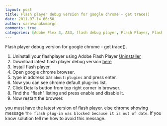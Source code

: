 ```yaml
---
layout: post
title: Flash player debug version for google chrome - get trace()
date: 2011-07-14 06:50
author: saravanakumargn
comments: true
categories: [Adobe Flex 3, AS3, flash debug player, Flash Player, Flash Player, flex 3, flex debuger, trace with google chrome, trace()]
---
```


Flash player debug version for google chrome - get trace().

1. Uninstall your flashplayer using Adobe Flash Player [Uninstaller](http://download.macromedia.com/pub/flashplayer/current/uninstall_flash_player.exe)  
2. Download latest flash player debug version [here](http://www.adobe.com/support/flashplayer/downloads.html)  
3. Install flash player.  
4. Open google chrome browser.  
5. type in address bar `about:plugins` and press enter.  
6. Now you can see chrome default plug-ins list.  
7. Click Details button from top right corner in browser.  
8. Find the "flash" listing and press enable and disable it.  
9. Now restart the browser.

you must have the latest version of flash player. else chrome showing message `The flash plug-in was blocked because it is out of date`. If you know solution tell me how to avoid this message.